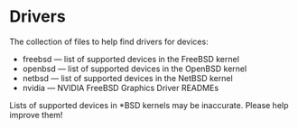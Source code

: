 # Drivers
The collection of files to help find drivers for devices:

* freebsd — list of supported devices in the FreeBSD kernel
* openbsd — list of supported devices in the OpenBSD kernel
* netbsd  — list of supported devices in the NetBSD kernel
* nvidia  — NVIDIA FreeBSD Graphics Driver READMEs

Lists of supported devices in *BSD kernels may be inaccurate. Please help improve them!
